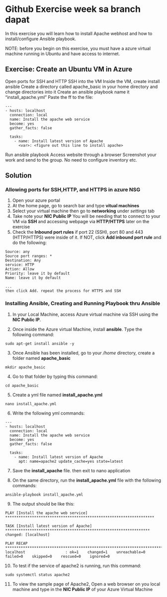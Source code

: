 # Github Exercise week sa branch dapat
In this exercise you will learn how to install Apache webhost and how to install/configure Ansible playbook.

NOTE: before you begin on this exercise, you must have a azure virtual machine running in Ubuntu and have access to internet.

## Exercise: Create an Ubuntu VM in Azure
Open ports for SSH and HTTP
SSH into the VM
Inside the VM, create install ansible
Create a directory called apache_basic in your home directory and change directories into it
Create an ansible playbook name it “install_apache.yml” 
Paste the ff to the file:
```
---
- hosts: localhost
  connection: local
  name: Install the apache web service
  become: yes
  gather_facts: false

  tasks:
    - name: Install latest version of Apache
      <var>: <figure out this line to install apache>

```
Run ansible playbook Access website through a browser
Screenshot your work and send to the group. No need to configure inventory etc.

## Solution

### Allowing ports for SSH,HTTP, and HTTPS in azure NSG

1. Open your azure portal
2. At the home page, go to search bar and type **vitual machines**
3. Select your virtual machine then go to **networking** under *settings* tab
4. Take note your **NIC Public IP** You will be needing that to connect to your VM via **SSH** and accessing webpage via **HTTP/HTTPS** later on the exercise  
5. Check the **Inbound port rules** if port 22 (SSH), port 80 and 443 (HTTP/HTTPS) were inside of it. If NOT, click **Add inbound port rule** and do the following:
```
Source: any
Source port ranges: *
Destination: Any
service: HTTP
Action: Allow
Priority: leave it by default
Name: leave it by default

...
then click Add. repeat the process for HTTPS and SSH
```

### Installing Ansible, Creating and Running Playbook thru Ansible

1. In your Local Machine, access Azure virtual machine via SSH using the **NIC Public IP**.

2. Once inside the Azure virtual Machine, install **ansible**. Type the following command: 
```
sudo apt-get install ansible -y
```
3. Once Ansible has been installed, go to your */home* directory, create a folder named **apache_basic**
``` 
mkdir apache_basic
```
4. Go to that folder by typing this command:
```
cd apache_basic
```
5. Create a yml file named **install_apache.yml**
```
nano install_apache.yml
```
6. Write the following yml commands:
```
---
- hosts: localhost
  connection: local
  name: Install the apache web service
  become: yes
  gather_facts: false

  tasks:
    - name: Install latest version of Apache
      apt: name=apache2 update_cache=yes state=latest
```
7. Save the **install_apache** file. then exit to nano application

8. On the same directory, run the **install_apache.yml** file with the following commands:
```
ansible-playbook install_apache.yml
```
9. The output should be like this:
```
PLAY [Install the apache web service] *******************************************************************

TASK [Install latest version of Apache] *****************************************************************
changed: [localhost]

PLAY RECAP **********************************************************************************************
localhost                  : ok=1    changed=1    unreachable=0    failed=0    skipped=0    rescued=0    ignored=0
```
10. To test if the service of apache2 is running, run this command:
```
sudo systemctl status apache2
```
11. To view the sample page of Apache2, Open a web browser on you local machine and type in the **NIC Public IP** of your Azure Virtual Machine
